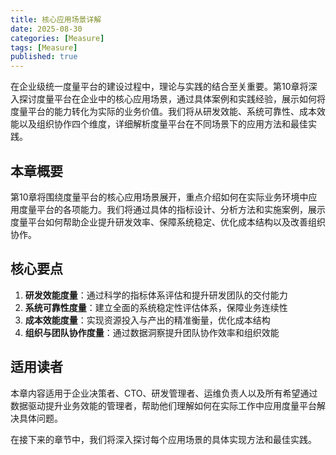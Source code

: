 ```yaml
---
title: 核心应用场景详解
date: 2025-08-30
categories: [Measure]
tags: [Measure]
published: true
---
```


在企业级统一度量平台的建设过程中，理论与实践的结合至关重要。第10章将深入探讨度量平台在企业中的核心应用场景，通过具体案例和实践经验，展示如何将度量平台的能力转化为实际的业务价值。我们将从研发效能、系统可靠性、成本效能以及组织协作四个维度，详细解析度量平台在不同场景下的应用方法和最佳实践。

## 本章概要

第10章将围绕度量平台的核心应用场景展开，重点介绍如何在实际业务环境中应用度量平台的各项能力。我们将通过具体的指标设计、分析方法和实施案例，展示度量平台如何帮助企业提升研发效率、保障系统稳定、优化成本结构以及改善组织协作。

## 核心要点

1. **研发效能度量**：通过科学的指标体系评估和提升研发团队的交付能力
2. **系统可靠性度量**：建立全面的系统稳定性评估体系，保障业务连续性
3. **成本效能度量**：实现资源投入与产出的精准衡量，优化成本结构
4. **组织与团队协作度量**：通过数据洞察提升团队协作效率和组织效能

## 适用读者

本章内容适用于企业决策者、CTO、研发管理者、运维负责人以及所有希望通过数据驱动提升业务效能的管理者，帮助他们理解如何在实际工作中应用度量平台解决具体问题。

在接下来的章节中，我们将深入探讨每个应用场景的具体实现方法和最佳实践。